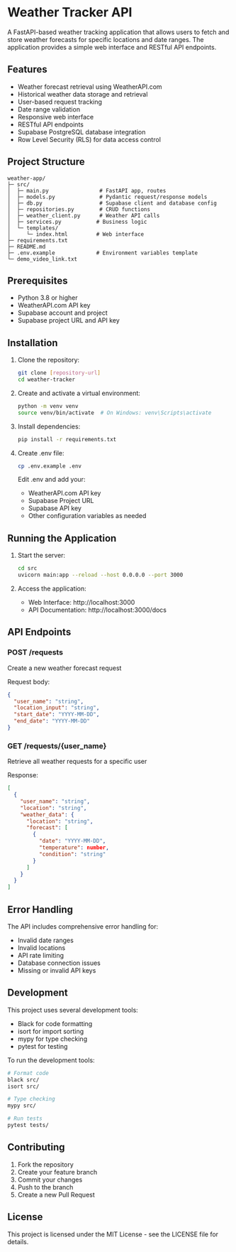 # Weather Tracker API

A FastAPI-based weather tracking application that allows users to fetch and store weather forecasts for specific locations and date ranges. The application provides a simple web interface and RESTful API endpoints.

## Features

- Weather forecast retrieval using WeatherAPI.com
- Historical weather data storage and retrieval
- User-based request tracking
- Date range validation
- Responsive web interface
- RESTful API endpoints
- Supabase PostgreSQL database integration
- Row Level Security (RLS) for data access control

## Project Structure

```
weather-app/
├─ src/
│  ├─ main.py                # FastAPI app, routes
│  ├─ models.py              # Pydantic request/response models
│  ├─ db.py                  # Supabase client and database config
│  ├─ repositories.py        # CRUD functions
│  ├─ weather_client.py      # Weather API calls
│  ├─ services.py           # Business logic
│  └─ templates/
│     └─ index.html         # Web interface
├─ requirements.txt
├─ README.md
├─ .env.example             # Environment variables template
└─ demo_video_link.txt
```

## Prerequisites

- Python 3.8 or higher
- WeatherAPI.com API key
- Supabase account and project
- Supabase project URL and API key

## Installation

1. Clone the repository:
   ```bash
   git clone [repository-url]
   cd weather-tracker
   ```

2. Create and activate a virtual environment:
   ```bash
   python -m venv venv
   source venv/bin/activate  # On Windows: venv\Scripts\activate
   ```

3. Install dependencies:
   ```bash
   pip install -r requirements.txt
   ```

4. Create .env file:
   ```bash
   cp .env.example .env
   ```
   Edit .env and add your:
   - WeatherAPI.com API key
   - Supabase Project URL
   - Supabase API key
   - Other configuration variables as needed

## Running the Application

1. Start the server:
   ```bash
   cd src
   uvicorn main:app --reload --host 0.0.0.0 --port 3000
   ```

2. Access the application:
   - Web Interface: http://localhost:3000
   - API Documentation: http://localhost:3000/docs

## API Endpoints

### POST /requests
Create a new weather forecast request

Request body:
```json
{
  "user_name": "string",
  "location_input": "string",
  "start_date": "YYYY-MM-DD",
  "end_date": "YYYY-MM-DD"
}
```

### GET /requests/{user_name}
Retrieve all weather requests for a specific user

Response:
```json
[
  {
    "user_name": "string",
    "location": "string",
    "weather_data": {
      "location": "string",
      "forecast": [
        {
          "date": "YYYY-MM-DD",
          "temperature": number,
          "condition": "string"
        }
      ]
    }
  }
]
```

## Error Handling

The API includes comprehensive error handling for:
- Invalid date ranges
- Invalid locations
- API rate limiting
- Database connection issues
- Missing or invalid API keys

## Development

This project uses several development tools:
- Black for code formatting
- isort for import sorting
- mypy for type checking
- pytest for testing

To run the development tools:

```bash
# Format code
black src/
isort src/

# Type checking
mypy src/

# Run tests
pytest tests/
```

## Contributing

1. Fork the repository
2. Create your feature branch
3. Commit your changes
4. Push to the branch
5. Create a new Pull Request

## License

This project is licensed under the MIT License - see the LICENSE file for details.
